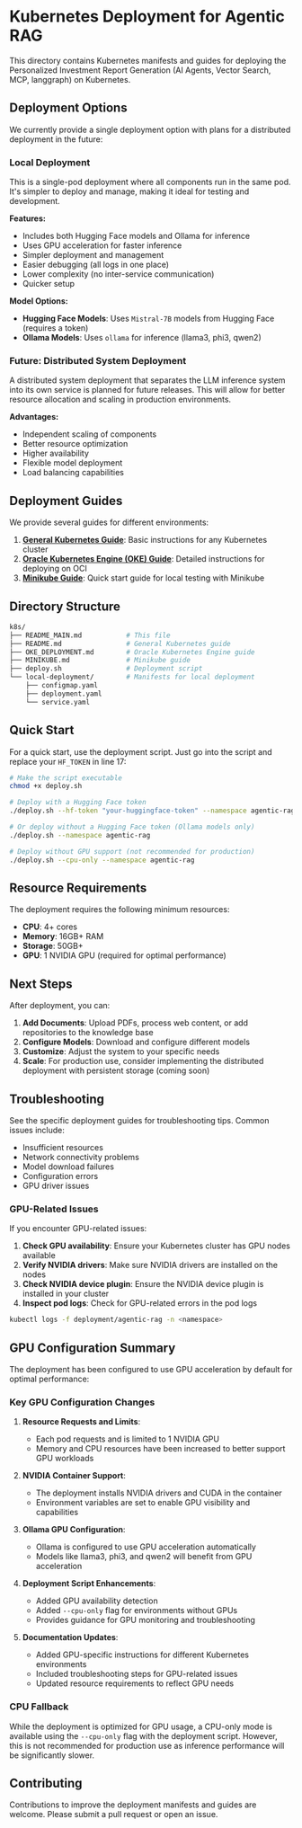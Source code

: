 # Kubernetes Deployment for Agentic RAG

This directory contains Kubernetes manifests and guides for deploying the Personalized Investment Report Generation (AI Agents, Vector Search, MCP, langgraph) on Kubernetes.

## Deployment Options

We currently provide a single deployment option with plans for a distributed deployment in the future:

### Local Deployment

This is a single-pod deployment where all components run in the same pod. It's simpler to deploy and manage, making it ideal for testing and development.

**Features:**
- Includes both Hugging Face models and Ollama for inference
- Uses GPU acceleration for faster inference
- Simpler deployment and management
- Easier debugging (all logs in one place)
- Lower complexity (no inter-service communication)
- Quicker setup

**Model Options:**
- **Hugging Face Models**: Uses `Mistral-7B` models from Hugging Face (requires a token)
- **Ollama Models**: Uses `ollama` for inference (llama3, phi3, qwen2)

### Future: Distributed System Deployment

A distributed system deployment that separates the LLM inference system into its own service is planned for future releases. This will allow for better resource allocation and scaling in production environments.

**Advantages:**
- Independent scaling of components
- Better resource optimization
- Higher availability
- Flexible model deployment
- Load balancing capabilities

## Deployment Guides

We provide several guides for different environments:

1. [**General Kubernetes Guide**](README_k8s.md): Basic instructions for any Kubernetes cluster
2. [**Oracle Kubernetes Engine (OKE) Guide**](OKE_DEPLOYMENT.md): Detailed instructions for deploying on OCI
3. [**Minikube Guide**](MINIKUBE.md): Quick start guide for local testing with Minikube

## Directory Structure

```bash
k8s/
├── README_MAIN.md           # This file
├── README.md                # General Kubernetes guide
├── OKE_DEPLOYMENT.md        # Oracle Kubernetes Engine guide
├── MINIKUBE.md              # Minikube guide
├── deploy.sh                # Deployment script
└── local-deployment/        # Manifests for local deployment
    ├── configmap.yaml
    ├── deployment.yaml
    └── service.yaml
```

## Quick Start

For a quick start, use the deployment script. Just go into the script and replace your `HF_TOKEN` in line 17:

```bash
# Make the script executable
chmod +x deploy.sh

# Deploy with a Hugging Face token
./deploy.sh --hf-token "your-huggingface-token" --namespace agentic-rag

# Or deploy without a Hugging Face token (Ollama models only)
./deploy.sh --namespace agentic-rag

# Deploy without GPU support (not recommended for production)
./deploy.sh --cpu-only --namespace agentic-rag
```

## Resource Requirements

The deployment requires the following minimum resources:

- **CPU**: 4+ cores
- **Memory**: 16GB+ RAM
- **Storage**: 50GB+
- **GPU**: 1 NVIDIA GPU (required for optimal performance)

## Next Steps

After deployment, you can:

1. **Add Documents**: Upload PDFs, process web content, or add repositories to the knowledge base
2. **Configure Models**: Download and configure different models
3. **Customize**: Adjust the system to your specific needs
4. **Scale**: For production use, consider implementing the distributed deployment with persistent storage (coming soon)

## Troubleshooting

See the specific deployment guides for troubleshooting tips. Common issues include:

- Insufficient resources
- Network connectivity problems
- Model download failures
- Configuration errors
- GPU driver issues

### GPU-Related Issues

If you encounter GPU-related issues:

1. **Check GPU availability**: Ensure your Kubernetes cluster has GPU nodes available
2. **Verify NVIDIA drivers**: Make sure NVIDIA drivers are installed on the nodes
3. **Check NVIDIA device plugin**: Ensure the NVIDIA device plugin is installed in your cluster
4. **Inspect pod logs**: Check for GPU-related errors in the pod logs

```bash
kubectl logs -f deployment/agentic-rag -n <namespace>
```

## GPU Configuration Summary

The deployment has been configured to use GPU acceleration by default for optimal performance:

### Key GPU Configuration Changes

1. **Resource Requests and Limits**:
   - Each pod requests and is limited to 1 NVIDIA GPU
   - Memory and CPU resources have been increased to better support GPU workloads

2. **NVIDIA Container Support**:
   - The deployment installs NVIDIA drivers and CUDA in the container
   - Environment variables are set to enable GPU visibility and capabilities

3. **Ollama GPU Configuration**:
   - Ollama is configured to use GPU acceleration automatically
   - Models like llama3, phi3, and qwen2 will benefit from GPU acceleration

4. **Deployment Script Enhancements**:
   - Added GPU availability detection
   - Added `--cpu-only` flag for environments without GPUs
   - Provides guidance for GPU monitoring and troubleshooting

5. **Documentation Updates**:
   - Added GPU-specific instructions for different Kubernetes environments
   - Included troubleshooting steps for GPU-related issues
   - Updated resource requirements to reflect GPU needs

### CPU Fallback

While the deployment is optimized for GPU usage, a CPU-only mode is available using the `--cpu-only` flag with the deployment script. However, this is not recommended for production use as inference performance will be significantly slower.

## Contributing

Contributions to improve the deployment manifests and guides are welcome. Please submit a pull request or open an issue. 
